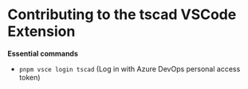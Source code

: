# Contributing to the tscad VSCode Extension

**Essential commands**

- `pnpm vsce login tscad` (Log in with Azure DevOps personal access token)
